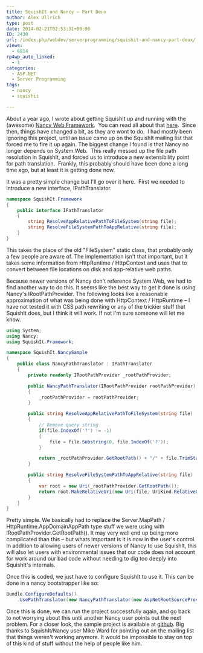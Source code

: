 ```yaml
---
title: SquishIt and Nancy – Part Deux
author: Alex Ullrich
type: post
date: 2014-02-21T02:53:31+00:00
ID: 2430
url: /index.php/webdev/serverprogramming/squishit-and-nancy-part-deux/
views:
  - 6814
rp4wp_auto_linked:
  - 1
categories:
  - ASP.NET
  - Server Programming
tags:
  - nancy
  - squishit

---
```

About a year ago, I wrote about getting SquishIt up and running with the (awesome) [Nancy Web Framework][1].  You can read all about that [here][2].  Since then, things have changed a bit, as they are wont to do.  I had mostly been ignoring this project, until an issue came up on the SquishIt mailing list that forced me to fire it up again. The biggest change I found is that Nancy no longer depends on System.Web.  This really messed up the file path resolution in SquishIt, and forced us to introduce a new extensibility point for path translation.  Frankly, this probably should have been done a long time ago, but at least it is getting done now.

It was a pretty simple change but I'll go over it here.  First we needed to introduce a new interface, IPathTranslator.

```csharp
namespace SquishIt.Framework
{
    public interface IPathTranslator
    {
        string ResolveAppRelativePathToFileSystem(string file);
        string ResolveFileSystemPathToAppRelative(string file);
    }
}
```

This takes the place of the old "FileSystem" static class, that probably only a few people are aware of. The implementation isn't that important, but it takes some information from HttpRuntime / HttpContext and uses that to convert between file locations on disk and app-relative web paths. 

Because newer versions of Nancy don't reference System.Web, we had to find another way to do this. It seems like the best way to get it done is using Nancy's IRootPathProvider. The following looks like a reasonable approximation of what was being done with HttpContext / HttpRuntime – I have not tested it with CSS path rewriting or any of the trickier stuff that SquishIt does, but I think it will work. If not I'm sure someone will let me know.

```csharp
using System;
using Nancy;
using SquishIt.Framework;

namespace SquishIt.NancySample
{
    public class NancyPathTranslator : IPathTranslator
    {
        private readonly IRootPathProvider _rootPathProvider;

        public NancyPathTranslator(IRootPathProvider rootPathProvider)
        {
            _rootPathProvider = rootPathProvider;
        }

        public string ResolveAppRelativePathToFileSystem(string file)
        {
            // Remove query string
            if(file.IndexOf('?') != -1)
            {
                file = file.Substring(0, file.IndexOf('?'));
            }

            return _rootPathProvider.GetRootPath() + "/" + file.TrimStart('~').TrimStart('/');
        }

        public string ResolveFileSystemPathToAppRelative(string file)
        {
            var root = new Uri(_rootPathProvider.GetRootPath());
            return root.MakeRelativeUri(new Uri(file, UriKind.RelativeOrAbsolute)).ToString();
        }
    }
}
```

Pretty simple. We basically had to replace the Server.MapPath / HttpRuntime.AppDomainAppPath type stuff we were using with IRootPathProvider.GetRootPath(). It may very well end up being more complicated than this – but whats important is it is now in the user's control. In addition to allowing users of newer versions of Nancy to use SquishIt, this will also let users with environmental issues that our code does not account for work around our bad code without needing to dig too deeply into SquishIt's internals.

Once this is coded, we just have to configure SquishIt to use it. This can be done in a nancy bootstrapper like so:

```csharp
Bundle.ConfigureDefaults()
    .UsePathTranslator(new NancyPathTranslator(new AspNetRootSourceProvider()));
```

Once this is done, we can run the project successfully again, and go back to not worrying about this until another Nancy user points out the next problem. For a closer look, the sample project is available at [github][3]. Big thanks to SquishIt/Nancy user Mike Ward for pointing out on the mailing list that things weren't working anymore. It would be impossible to stay on top of this kind of stuff without the help of people like him.

 [1]: http://nancyfx.org/
 [2]: /index.php/webdev/serverprogramming/aspnet/squishit-and-nancy/
 [3]: https://github.com/AlexCuse/SquishIt.NancySample